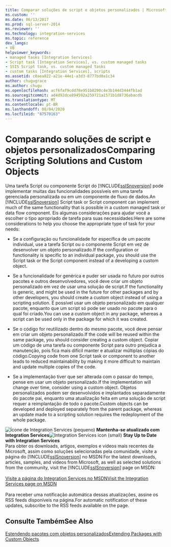```yaml
---
title: Comparar soluções de script e objetos personalizados | Microsoft Docs
ms.custom: ''
ms.date: 06/13/2017
ms.prod: sql-server-2014
ms.reviewer: ''
ms.technology: integration-services
ms.topic: reference
dev_langs:
- VB
helpviewer_keywords:
- managed tasks [Integration Services]
- Script task [Integration Services], vs. custom managed tasks
- SSIS Script task, vs. custom managed tasks
- custom tasks [Integration Services], scripts
ms.assetid: c0aea822-a21e-44e1-a3d3-8777bd0a1c34
author: chugugrace
ms.author: chugu
ms.openlocfilehash: acf6faf9cdd78e951b8298c4e3b144d3444fb1ad
ms.sourcegitcommit: ad4d92dce894592a259721a1571b1d8736abacdb
ms.translationtype: MT
ms.contentlocale: pt-BR
ms.lasthandoff: 08/04/2020
ms.locfileid: "87570163"
---
```

# <a name="comparing-scripting-solutions-and-custom-objects"></a><span data-ttu-id="e9930-102">Comparando soluções de script e objetos personalizados</span><span class="sxs-lookup"><span data-stu-id="e9930-102">Comparing Scripting Solutions and Custom Objects</span></span>
  <span data-ttu-id="e9930-103">Uma tarefa Script ou componente Script do [!INCLUDE[ssISnoversion](../../includes/ssisnoversion-md.md)] pode implementar muitas das funcionalidades possíveis em uma tarefa gerenciada personalizada ou em um componente de fluxo de dados.</span><span class="sxs-lookup"><span data-stu-id="e9930-103">An [!INCLUDE[ssISnoversion](../../includes/ssisnoversion-md.md)] Script task or Script component can implement much of the same functionality that is possible in a custom managed task or data flow component.</span></span> <span data-ttu-id="e9930-104">Eis algumas considerações para ajudar você a escolher o tipo apropriado de tarefa para suas necessidades:</span><span class="sxs-lookup"><span data-stu-id="e9930-104">Here are some considerations to help you choose the appropriate type of task for your needs:</span></span>  
  
-   <span data-ttu-id="e9930-105">Se a configuração ou funcionalidade for específica de um pacote individual, use a tarefa Script ou o componente Script em vez de desenvolver um objeto personalizado.</span><span class="sxs-lookup"><span data-stu-id="e9930-105">If the configuration or functionality is specific to an individual package, you should use the Script task or the Script component instead of a developing a custom object.</span></span>  
  
-   <span data-ttu-id="e9930-106">Se a funcionalidade for genérica e puder ser usada no futuro por outros pacotes e outros desenvolvedores, você deve criar um objeto personalizado em vez de usar uma solução de script.</span><span class="sxs-lookup"><span data-stu-id="e9930-106">If the functionality is generic, and might be used in the future for other packages and by other developers, you should create a custom object instead of using a scripting solution.</span></span> <span data-ttu-id="e9930-107">É possível usar um objeto personalizado em qualquer pacote, enquanto que um script só pode ser usado no pacote para o qual foi criado.</span><span class="sxs-lookup"><span data-stu-id="e9930-107">You can use a custom object in any package, whereas a script can be used only in the package for which it was created.</span></span>  
  
-   <span data-ttu-id="e9930-108">Se o código for reutilizado dentro do mesmo pacote, você deve pensar em criar um objeto personalizado.</span><span class="sxs-lookup"><span data-stu-id="e9930-108">If the code will be reused within the same package, you should consider creating a custom object.</span></span> <span data-ttu-id="e9930-109">Copiar um código de uma tarefa ou componente Script para outro prejudica a manutenção, pois fica mais difícil manter e atualizar múltiplas cópias do código.</span><span class="sxs-lookup"><span data-stu-id="e9930-109">Copying code from one Script task or component to another leads to reduced maintainability by making it more difficult to maintain and update multiple copies of the code.</span></span>  
  
-   <span data-ttu-id="e9930-110">Se a implementação tiver que ser alterada com o passar do tempo, pense em usar um objeto personalizado.</span><span class="sxs-lookup"><span data-stu-id="e9930-110">If the implementation will change over time, consider using a custom object.</span></span> <span data-ttu-id="e9930-111">Objetos personalizados podem ser desenvolvidos e implantados separadamente do pacote pai, enquanto uma atualização feita em uma solução de script requer a reimplantação de todo o pacote.</span><span class="sxs-lookup"><span data-stu-id="e9930-111">Custom objects can be developed and deployed separately from the parent package, whereas an update made to a scripting solution requires the redeployment of the whole package.</span></span>  
  
<span data-ttu-id="e9930-112">![Ícone de Integration Services (pequeno)](../media/dts-16.gif "Ícone do Integration Services (pequeno)")  **Mantenha-se atualizado com Integration Services**</span><span class="sxs-lookup"><span data-stu-id="e9930-112">![Integration Services icon (small)](../media/dts-16.gif "Integration Services icon (small)")  **Stay Up to Date with Integration Services**</span></span><br /> <span data-ttu-id="e9930-113">Para obter os downloads, artigos, exemplos e vídeos mais recentes da Microsoft, assim como soluções selecionadas pela comunidade, visite a página do [!INCLUDE[ssISnoversion](../../includes/ssisnoversion-md.md)] no MSDN:</span><span class="sxs-lookup"><span data-stu-id="e9930-113">For the latest downloads, articles, samples, and videos from Microsoft, as well as selected solutions from the community, visit the [!INCLUDE[ssISnoversion](../../includes/ssisnoversion-md.md)] page on MSDN:</span></span><br /><br /> [<span data-ttu-id="e9930-114">Visite a página do Integration Services no MSDN</span><span class="sxs-lookup"><span data-stu-id="e9930-114">Visit the Integration Services page on MSDN</span></span>](https://go.microsoft.com/fwlink/?LinkId=136655)<br /><br /> <span data-ttu-id="e9930-115">Para receber uma notificação automática dessas atualizações, assine os RSS feeds disponíveis na página.</span><span class="sxs-lookup"><span data-stu-id="e9930-115">For automatic notification of these updates, subscribe to the RSS feeds available on the page.</span></span>  
  
## <a name="see-also"></a><span data-ttu-id="e9930-116">Consulte Também</span><span class="sxs-lookup"><span data-stu-id="e9930-116">See Also</span></span>  
 [<span data-ttu-id="e9930-117">Estendendo pacotes com objetos personalizados</span><span class="sxs-lookup"><span data-stu-id="e9930-117">Extending Packages with Custom Objects</span></span>](../extending-packages-custom-objects/extending-packages-with-custom-objects.md)  
  
  

